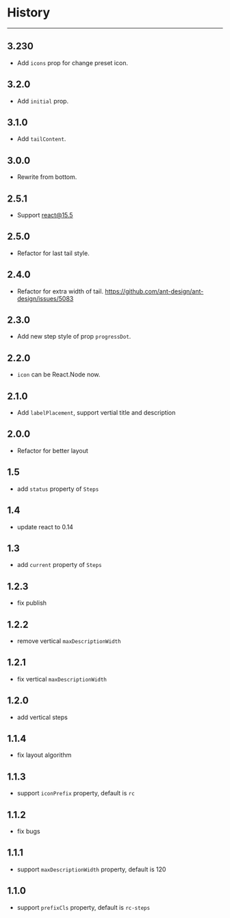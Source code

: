 # History
----

## 3.230

- Add `icons` prop for change preset icon.

## 3.2.0

- Add `initial` prop.

## 3.1.0

- Add `tailContent`.

## 3.0.0

- Rewrite from bottom.

## 2.5.1

* Support react@15.5

## 2.5.0

* Refactor for last tail style.

## 2.4.0

* Refactor for extra width of tail. https://github.com/ant-design/ant-design/issues/5083

## 2.3.0

* Add new step style of prop `progressDot`.

## 2.2.0

* `icon` can be React.Node now.

## 2.1.0

* Add `labelPlacement`, support vertial title and description

## 2.0.0

* Refactor for better layout

## 1.5

* add `status` property of `Steps`

## 1.4

* update react to 0.14

## 1.3

* add `current` property of `Steps`

## 1.2.3

* fix publish

## 1.2.2

* remove vertical `maxDescriptionWidth`

## 1.2.1

* fix vertical `maxDescriptionWidth`

## 1.2.0

* add vertical steps

## 1.1.4

* fix layout algorithm

## 1.1.3

* support `iconPrefix` property, default is `rc`

## 1.1.2

* fix bugs

## 1.1.1

* support `maxDescriptionWidth` property, default is 120

## 1.1.0

* support `prefixCls` property, default is `rc-steps`
